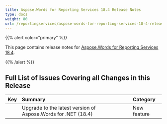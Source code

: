 ```yaml
---
title: Aspose.Words for Reporting Services 18.4 Release Notes
type: docs
weight: 80
url: /reportingservices/aspose-words-for-reporting-services-18-4-release-notes/
---
```


{{% alert color="primary" %}} 

This page contains release notes for [Aspose.Words for Reporting Services 18.4](https://downloads.aspose.com/words/reportingservices/new-releases/aspose.word-for-reporting-services-18.4-\(msi\)/).

{{% /alert %}} 

## Full List of Issues Covering all Changes in this Release

|Key|Summary|Category|
| :- | :- | :- |
| |Upgrade to the latest version of Aspose.Words for .NET (18.4)|New feature|

